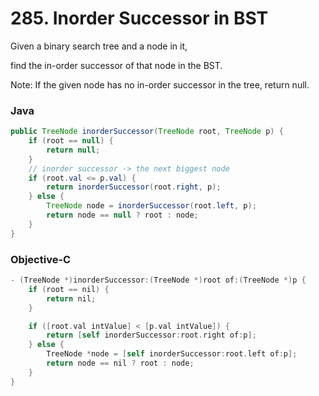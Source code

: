 # 285. Inorder Successor in BST
Given a binary search tree and a node in it,

find the in-order successor of that node in the BST.


Note: If the given node has no in-order successor in the tree, return null.


### Java

```java
public TreeNode inorderSuccessor(TreeNode root, TreeNode p) {
    if (root == null) {
        return null;
    }
    // inorder successor -> the next biggest node
    if (root.val <= p.val) {
        return inorderSuccessor(root.right, p);
    } else {
        TreeNode node = inorderSuccessor(root.left, p);
        return node == null ? root : node;
    }
}
```


### Objective-C

```objective-c
- (TreeNode *)inorderSuccessor:(TreeNode *)root of:(TreeNode *)p {
    if (root == nil) {
        return nil;
    }

    if ([root.val intValue] < [p.val intValue]) {
        return [self inorderSuccessor:root.right of:p];
    } else {
        TreeNode *node = [self inorderSuccessor:root.left of:p];
        return node == nil ? root : node;
    }
}
```
